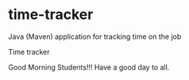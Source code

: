 # time-tracker
Java (Maven) application for tracking time on the job

Time tracker

Good Morning Students!!!
Have a good day to all.

